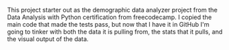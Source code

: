 This project starter out as the demographic data analyzer project from the Data Analysis with Python certification from freecodecamp. I copied the main code that made the tests pass, but now that I have it in GitHub I'm going to tinker with both the data it is pulling from, the stats that it pulls, and the visual output of the data. 
